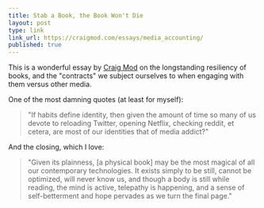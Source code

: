 ```yaml
---
title: Stab a Book, the Book Won't Die
layout: post
type: link
link_url: https://craigmod.com/essays/media_accounting/
published: true
---
```


This is a wonderful essay by [Craig Mod](https://craigmod.com) on the longstanding resiliency of books, and the "contracts" we subject ourselves to when engaging with them versus other media.

One of the most damning quotes (at least for myself):

> "If habits define identity, then given the amount of time so many of us devote to reloading Twitter, opening Netflix, checking reddit, et cetera, are most of our identities that of media addict?"

And the closing, which I love:

> "Given its plainness, [a physical book] may be the most magical of all our contemporary technologies. It exists simply to be still, cannot be optimized, will never know us, and though a body is still while reading, the mind is active, telepathy is happening, and a sense of self-betterment and hope pervades as we turn the final page."